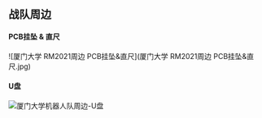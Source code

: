 ## 战队周边

#### PCB挂坠 & 直尺

![厦门大学 RM2021周边 PCB挂坠&直尺](厦门大学 RM2021周边 PCB挂坠&直尺.jpg)

#### U盘

![厦门大学机器人队周边-U盘](厦门大学机器人队周边-U盘.jpg)
